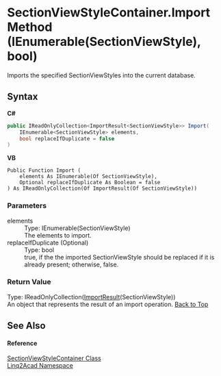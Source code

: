 # SectionViewStyleContainer.Import Method (IEnumerable(SectionViewStyle), bool)
 

Imports the specified SectionViewStyles into the current database.

## Syntax

**C#**<br />
``` C#
public IReadOnlyCollection<ImportResult<SectionViewStyle>> Import(
	IEnumerable<SectionViewStyle> elements,
	bool replaceIfDuplicate = false
)
```

**VB**<br />
``` VB
Public Function Import ( 
	elements As IEnumerable(Of SectionViewStyle),
	Optional replaceIfDuplicate As Boolean = false
) As IReadOnlyCollection(Of ImportResult(Of SectionViewStyle))
```


### Parameters
<dl><dt>elements</dt><dd>Type: IEnumerable(SectionViewStyle)<br />The elements to import.</dd><dt>replaceIfDuplicate (Optional)</dt><dd>Type: bool<br />true, if the the imported SectionViewStyle should be replaced if it is already present; otherwise, false.</dd></dl>

### Return Value
Type: IReadOnlyCollection(<a href="T_Linq2Acad_ImportResult_1.md#ImportResultT-Class">ImportResult</a>(SectionViewStyle))<br />An object that represents the result of an import operation.
<a href="#SectionViewStyleContainerImport-Method-IEnumerableSectionViewStyle-bool">Back to Top</a>

## See Also


#### Reference
<a href="T_Linq2Acad_SectionViewStyleContainer.md#SectionViewStyleContainer-Class">SectionViewStyleContainer Class</a><br /><a href="N_Linq2Acad.md#Linq2Acad-Namespace">Linq2Acad Namespace</a><br />
